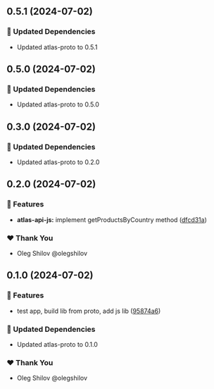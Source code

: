 ## 0.5.1 (2024-07-02)


### 🧱 Updated Dependencies

- Updated atlas-proto to 0.5.1

## 0.5.0 (2024-07-02)


### 🧱 Updated Dependencies

- Updated atlas-proto to 0.5.0

## 0.3.0 (2024-07-02)


### 🧱 Updated Dependencies

- Updated atlas-proto to 0.2.0

## 0.2.0 (2024-07-02)


### 🚀 Features

- **atlas-api-js:** implement getProductsByCountry method ([dfcd31a](https://github.com/redpill-research/atlas-js-client/commit/dfcd31a))


### ❤️  Thank You

- Oleg Shilov @olegshilov

## 0.1.0 (2024-07-02)


### 🚀 Features

- test app, build lib from proto, add js lib ([95874a6](https://github.com/redpill-research/atlas-js-client/commit/95874a6))


### 🧱 Updated Dependencies

- Updated atlas-proto to 0.1.0


### ❤️  Thank You

- Oleg Shilov @olegshilov